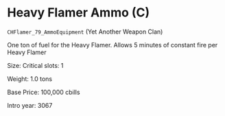 # Heavy Flamer Ammo (C)

`CHFlamer_79_AmmoEquipment` (Yet Another Weapon Clan)

One ton of fuel for the Heavy Flamer. Allows 5 minutes of constant fire per Heavy Flamer

Size: Critical slots: 1

Weight: 1.0 tons

Base Price: 100,000 cbills

Intro year: 3067

